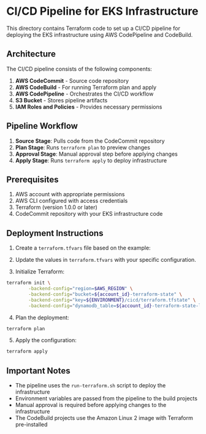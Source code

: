 # CI/CD Pipeline for EKS Infrastructure

This directory contains Terraform code to set up a CI/CD pipeline for deploying the EKS infrastructure using AWS CodePipeline and CodeBuild.

## Architecture

The CI/CD pipeline consists of the following components:

1. **AWS CodeCommit** - Source code repository
2. **AWS CodeBuild** - For running Terraform plan and apply
3. **AWS CodePipeline** - Orchestrates the CI/CD workflow
4. **S3 Bucket** - Stores pipeline artifacts
5. **IAM Roles and Policies** - Provides necessary permissions

## Pipeline Workflow

1. **Source Stage**: Pulls code from the CodeCommit repository
2. **Plan Stage**: Runs `terraform plan` to preview changes
3. **Approval Stage**: Manual approval step before applying changes
4. **Apply Stage**: Runs `terraform apply` to deploy infrastructure

## Prerequisites

1. AWS account with appropriate permissions
2. AWS CLI configured with access credentials
3. Terraform (version 1.0.0 or later)
4. CodeCommit repository with your EKS infrastructure code

## Deployment Instructions

1. Create a `terraform.tfvars` file based on the example:


2. Update the values in `terraform.tfvars` with your specific configuration.

3. Initialize Terraform:

```bash
terraform init \
        -backend-config="region=$AWS_REGION" \
        -backend-config="bucket=${account_id}-terraform-state" \
        -backend-config="key=${ENVIRONMENT}/cicd/terraform.tfstate" \
        -backend-config="dynamodb_table=${account_id}-terraform-state-lock"
```

4. Plan the deployment:

```bash
terraform plan
```

5. Apply the configuration:

```bash
terraform apply
```

## Important Notes

- The pipeline uses the `run-terraform.sh` script to deploy the infrastructure
- Environment variables are passed from the pipeline to the build projects
- Manual approval is required before applying changes to the infrastructure
- The CodeBuild projects use the Amazon Linux 2 image with Terraform pre-installed
